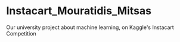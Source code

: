 # Instacart_Mouratidis_Mitsas
Our university project about machine learning, on Kaggle's Instacart Competition
